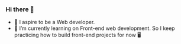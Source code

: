 ### Hi there 👋

- 🔭 I aspire to be a Web developer. 
- 🌱 I’m currently learning on Front-end web development. So I keep practicing how to build front-end projects for now 🖥

<!--
**Jawsafe/Jawsafe** is a ✨ _special_ ✨ repository because its `README.md` (this file) appears on your GitHub profile.

Here are some ideas to get you started:

- 🔭 I’m currently working on ...
- 🌱 I’m currently learning ...
- 👯 I’m looking to collaborate on ...
- 🤔 I’m looking for help with ...
- 💬 Ask me about ...
- 📫 How to reach me: ...
- 😄 Pronouns: ...
- ⚡ Fun fact: ...
-->
